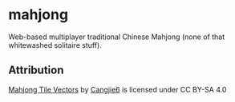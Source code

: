 # mahjong
Web-based multiplayer traditional Chinese Mahjong (none of that whitewashed solitaire stuff).

## Attribution
[Mahjong Tile Vectors](https://commons.wikimedia.org/wiki/Category:SVG_Oblique_illustrations_of_Mahjong_tiles) by [Cangjie6](https://commons.wikimedia.org/wiki/User:Cangjie6) is licensed under CC BY-SA 4.0